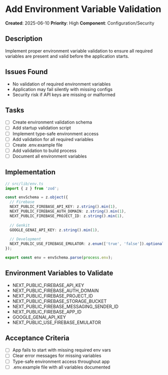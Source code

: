 # Add Environment Variable Validation

**Created**: 2025-06-10
**Priority**: High
**Component**: Configuration/Security

## Description
Implement proper environment variable validation to ensure all required variables are present and valid before the application starts.

## Issues Found
- No validation of required environment variables
- Application may fail silently with missing configs
- Security risk if API keys are missing or malformed

## Tasks
- [ ] Create environment validation schema
- [ ] Add startup validation script
- [ ] Implement type-safe environment access
- [ ] Add validation for all required variables
- [ ] Create .env.example file
- [ ] Add validation to build process
- [ ] Document all environment variables

## Implementation
```typescript
// src/lib/env.ts
import { z } from 'zod';

const envSchema = z.object({
  // Firebase
  NEXT_PUBLIC_FIREBASE_API_KEY: z.string().min(1),
  NEXT_PUBLIC_FIREBASE_AUTH_DOMAIN: z.string().min(1),
  NEXT_PUBLIC_FIREBASE_PROJECT_ID: z.string().min(1),
  
  // Genkit
  GOOGLE_GENAI_API_KEY: z.string().min(1),
  
  // Development
  NEXT_PUBLIC_USE_FIREBASE_EMULATOR: z.enum(['true', 'false']).optional(),
});

export const env = envSchema.parse(process.env);
```

## Environment Variables to Validate
- NEXT_PUBLIC_FIREBASE_API_KEY
- NEXT_PUBLIC_FIREBASE_AUTH_DOMAIN
- NEXT_PUBLIC_FIREBASE_PROJECT_ID
- NEXT_PUBLIC_FIREBASE_STORAGE_BUCKET
- NEXT_PUBLIC_FIREBASE_MESSAGING_SENDER_ID
- NEXT_PUBLIC_FIREBASE_APP_ID
- GOOGLE_GENAI_API_KEY
- NEXT_PUBLIC_USE_FIREBASE_EMULATOR

## Acceptance Criteria
- [ ] App fails to start with missing required env vars
- [ ] Clear error messages for missing variables
- [ ] Type-safe environment access throughout app
- [ ] .env.example file with all variables documented